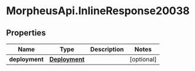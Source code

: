 # MorpheusApi.InlineResponse20038

## Properties

Name | Type | Description | Notes
------------ | ------------- | ------------- | -------------
**deployment** | [**Deployment**](Deployment.md) |  | [optional] 


